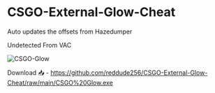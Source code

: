 # CSGO-External-Glow-Cheat
Auto updates the offsets from Hazedumper

Undetected From VAC

<img src="https://i.ibb.co/1mPc19K/CSGO-Glow.png" alt="CSGO-Glow" border="0">

Download 📥 - https://github.com/reddude256/CSGO-External-Glow-Cheat/raw/main/CSGO%20Glow.exe
